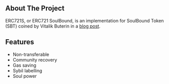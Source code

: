 <!-- ABOUT THE PROJECT -->

## About The Project

ERC721S, or ERC721 SoulBound, is an implementation for SoulBound Token (SBT) coined by Vitalik Buterin in a [blog post](https://vitalik.ca/general/2022/01/26/soulbound.html).

## Features

- Non-transferable
- Community recovery
- Gas saving
- Sybil labelling
- Soul power
